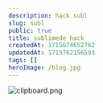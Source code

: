 ```yaml
---
description: hack subl
slug: subl
public: true
title: sublimede hack
createdAt: 1715674652762
updatedAt: 1715762156593
tags: []
heroImage: /blog.jpg
---
```


![clipboard.png](/posts/subl_clipboard-png.png)
